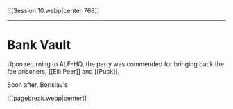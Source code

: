 ![[Session 10.webp|center|768]]

---------------------------------
# Bank Vault
Upon returning to ALF-HQ, the party was commended for bringing back the fae prisoners, [[Elli Peer]] and [[Puck]].

Soon after, Borislav's 

![[pagebreak.webp|center]]
